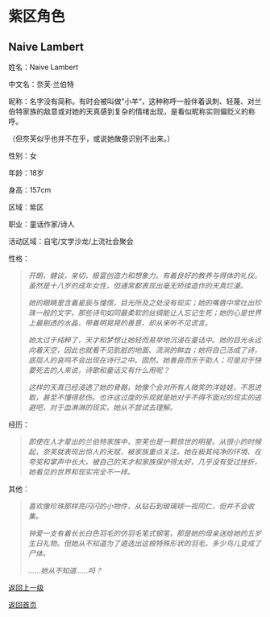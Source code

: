 # 紫区角色

## Naive Lambert

姓名：Naive Lambert

中文名：奈芙·兰伯特

昵称：名字没有简称。有时会被叫做”小羊“，这种称呼一般伴着讽刺、轻蔑、对兰伯特家族的敌意或对她的天真感到复杂的情绪出现，是看似昵称实则偏贬义的称呼。

（但奈芙似乎也并不在乎，或说她~~故意~~识别不出来。）

性别：女

年龄：18岁

身高：157cm

区域：紫区

职业：童话作家/诗人

活动区域：自宅/文学沙龙/上流社会聚会

性格：

>*开朗，健谈，亲切，极富创造力和想象力。有着良好的教养与得体的礼仪。虽然是十八岁的成年女性，但通常都表现出毫无矫揉造作的天真烂漫。*
> 
>  
>  *她的眼睛里含着星辰与憧憬，目光所及之处没有现实；她的嘴唇中常吐出珍珠一般的文字，那些诗句如同最柔软的丝绸能让人忘记生死；她的心是世界上最剔透的水晶，带着明晃晃的善意，却从来听不见谎言。*
>   
>   
>   *她太过于纯粹了，天才和梦想让她轻而易举地沉浸在童话中。她的目光永远向着天空，因此也就看不见肮脏的地面、流淌的鲜血；她将自己活成了诗，底层人的哀鸣不会出现在诗行之中。固然，她善良而乐于助人；可是对于快要死去的人来说，诗歌和童话又有什么用呢？*
>    
>     
>    *这样的天真已经浸透了她的骨骼，她像个会对所有人微笑的洋娃娃，不思进取，甚至不懂得悲伤。也许这过度的乐观就是她对于不得不面对的现实的逃避吧，对于血淋淋的现实，她从不尝试去理解。*

经历：

>*即使在人才辈出的兰伯特家族中，奈芙也是一颗惊世的明星。从很小的时候起，奈芙就表现出惊人的天赋，被家族重点关注。她在极其纯净的环境、在夸奖和掌声中长大，被自己的天才和家族保护得太好，几乎没有受过挫折，她看见的世界和现实完全不一样。*

其他：

>*喜欢像珍珠那样亮闪闪的小物件，从钻石到玻璃球一视同仁，但并不会收集。*
> 
>  
>  *钟爱一支有着长长白色羽毛的仿羽毛笔式钢笔，那是她的母亲送给她的五岁生日礼物。但她从不知道为了遴选出这根特殊形状的羽毛，多少鸟儿变成了尸体。*
>   
>    
>*……她从不知道……吗？*



[返回上一级](https://drrlw.github.io/Character/%E7%B4%AB%E5%8C%BA_%E8%A7%92%E8%89%B2)

[返回首页](https://drrlw.github.io/index)

<script src="https://utteranc.es/client.js"

repo="drrlw/drrlw.github.io"

issue-term="title"

theme="github-light"

crossorigin="anonymous"

async>

</script>


